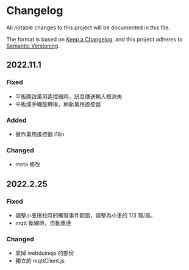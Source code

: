 # Changelog

All notable changes to this project will be documented in this file.

The format is based on [Keep a Changelog](https://keepachangelog.com/en/1.0.0/), and this project adheres to [Semantic Versioning](https://semver.org/spec/v2.0.0.html).

## 2022.11.1

### Fixed

- 平板開啟萬用遙控器時，訊息傳送輸入框消失
- 平板或手機旋轉後，刷新萬用遙控器

### Added

- 實作萬用遙控器 i18n

### Changed

- meta 修改 

## 2022.2.25

### Fixed

- 調整小車拖拉時的觸發事件範圍，調整為小車的 1/3 寬/高。
- mqtt 斷線時，自動重連

### Changed

- 拿掉 webduinojs 的部份
- 獨立的 mqttClient.js